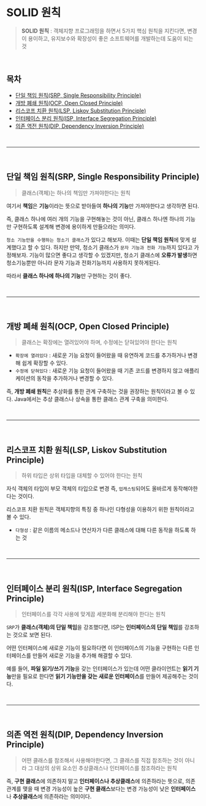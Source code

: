 # SOLID 원칙

> **SOLID 원칙** : 객체지향 프로그래밍을 하면서 5가지 핵심 원칙을 지킨다면, 변경이 용이하고, 유지보수와 확장성이 좋은 소프트웨어를 개발하는데 도움이 되는 것

</br>

## 목차

- [단일 책임 원칙(SRP, Single Responsibility Principle)](#단일-책임-원칙(SRP,-Single-Responsibility-Principle))
- [개방 폐쇄 원칙(OCP, Open Closed  Principle)](#개방-폐쇄-원칙(OCP,-Open-Closed-Principle))
- [리스코프 치환 원칙(LSP, Liskov Substitution Principle)](#리스코프-치환-원칙(LSP,-Liskov-Substitution-Principle))
- [인터페이스 분리 원칙(ISP, Interface Segregation Principle)](#인터페이스-분리-원칙(ISP,-Interface-Segregation-Principle))
- [의존 역전 원칙(DIP, Dependency Inversion Principle)](#의존-역전-원칙(DIP,-Dependency-Inversion-Principle))

</br>

---

</br>

## 단일 책임 원칙(SRP, Single Responsibility Principle)

> 클래스(객체)는 하나의 책임만 가져야한다는 원칙

여기서 **책임**은 **기능**이라는 뜻으로 받아들여 **하나의 기능**만 가져야한다고 생각하면 된다. </br>

즉, 클래스 하나에 여러 개의 기능을 구현해놓는 것이 아닌, 클래스 하나엔 하나의 기능만 구현하도록 설계해 변경에 용이하게 만들으라는 의미다.

`청소 기능만을 수행하는 청소기 클래스`가 있다고 해보자.
이때는 **단일 책임 원칙**에 맞게 설계했다고 할 수 있다.
하지만 만약, 청소기 클래스가 `문자 기능과 전화 기능`까지 있다고 가정해보자.
기능이 많으면 좋다고 생각할 수 있겠지만, 청소기 클래스에 **오류가 발생**하면 청소기능뿐만 아니라 문자 기능과 전화기능까지 사용하지 못하게된다.

따라서 **클래스 하나에 하나의 기능**만 구현하는 것이 좋다.

</br>

---

</br>

## 개방 폐쇄 원칙(OCP, Open Closed  Principle)

> 클래스는 확장에는 열려있어야 하며, 수정에는 닫혀있어야 한다는 원칙

- `확장에 열려있다` : 새로운 기능 요청이 들어왔을 때 유연하게 코드를 추가하거나 변경해 쉽게 확장할 수 있다.
- `수정에 닫혀있다` : 새로운 기능 요청이 들어왔을 때 기존 코드를 변경하지 않고 애플리케이션의 동작을 추가하거나 변경할 수 있다.

즉, **개방 폐쇄 원칙**은 추상화를 통한 관계 구축하는 것을 권장하는 원칙이라고 볼 수 있다.
Java에서는 추상 클래스나 상속을 통한 클래스 관계 구축을 의미한다.

</br>

---

</br>

## 리스코프 치환 원칙(LSP, Liskov Substitution Principle)

> 하위 타입은 상위 타입을 대체할 수 있어야 한다는 원칙

자식 객체의 타입이 부모 객체의 타입으로 변경 즉, `업캐스팅`되어도 올바르게 동작해야한다는 것이다.

리스코프 치환 원칙은 객체지향의 특징 중 하나인 다형성을 이용하기 위한 원칙이라고 볼 수 있다.

- `다형성` : 같은 이름의 메소드나 연산자가 다른 클래스에 대해 다른 동작을 하도록 하는 것

</br>

---

</br>

## 인터페이스 분리 원칙(ISP, Interface Segregation Principle)

> 인터페이스를 각각 사용에 맞게끔 세분화해 분리해야 한다는 원칙

`SRP`가 **클래스(객체)의 단일 책임**을 강조했다면, ISP는 **인터페이스의 단일 책임**를 강조하는 것으로 보면 된다.

어떤 인터페이스에 새로운 기능이 필요하다면 이 인터페이스의 기능을 구현하는 다른 인터페이스를 만들어 새로운 기능을 추가해 해결할 수 있다.

예를 들어, **파일 읽기/쓰기 기능**을 갖는 인터페이스가 있는데 어떤 클라이언트는 **읽기 기능**만을 필요로 한다면 **읽기 기능만을 갖는 새로운 인터페이스**를 만들어 제공해주는 것이다.

</br>

---

</br>

## 의존 역전 원칙(DIP, Dependency Inversion Principle)

> 어떤 클래스를 참조해서 사용해야한다면, 그 클래스를 직접 참조하는 것이 아니라 그 대상의 상위 요소인 추상클래스나 인터페이스를 참조하라는 원칙 

즉, **구현 클래스**에 의존하지 말고 **인터페이스나 추상클래스**에 의존하라는 뜻으로,
의존 관계를 맺을 때 변경 가능성이 높은 **구현 클래스**보다는 변경 가능성이 낮은 **인터페이스**나 **추상클래스**에 의존하라는 의미이다.

